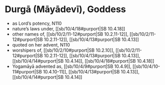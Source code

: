 # Durgā (Māyādevī), Goddess

* as Lord’s potency, N110
* nature’s laws under, [[sb/10/4/18#purport|SB 10.4.18]]
* other names of, [[sb/10/2/11-12#purport|SB 10.2.11-12]], [[sb/10/2/11-12#purport|SB 10.2.11-12]], [[sb/10/4/13#purport|SB 10.4.13]]
* quoted on her advent, N110
* worshipers of, [[sb/10/2/10#purport|SB 10.2.10]], [[sb/10/2/11-12#purport|SB 10.2.11-12]], [[sb/10/4/13#purport|SB 10.4.13]], [[sb/10/4/14#purport|SB 10.4.14]], [[sb/10/4/18#purport|SB 10.4.18]]
* Yogamāyā advented as, [[sb/10/4/9#purport|SB 10.4.9]], [[sb/10/4/10-11#purport|SB 10.4.10-11]], [[sb/10/4/13#purport|SB 10.4.13]], [[sb/10/4/14#purport|SB 10.4.14]]
